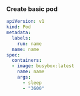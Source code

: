 ### Create basic pod

```yaml
apiVersion: v1
kind: Pod
metadata:
  labels:
    run: name
  name: name
spec:
  containers:
  - image: busybox:latest
    name: name
    args:
      - sleep
      - "3600"
```

